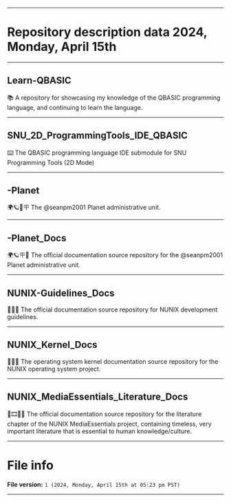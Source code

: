 
***

# Repository description data 2024, Monday, April 15th

---

## Learn-QBASIC

📚️ A repository for showcasing my knowledge of the QBASIC programming language, and continuing to learn the language. 

---

## SNU_2D_ProgrammingTools_IDE_QBASIC

⌨️ The QBASIC programming language IDE submodule for SNU Programming Tools (2D Mode)

---

## -Planet

🌍️🪐️🌌️🪧️ The @seanpm2001 Planet administrative unit.

---

## -Planet_Docs

🌍️🪐️🪧️📖️ The official documentation source repository for the @seanpm2001 Planet administrative unit.

---

## NUNIX-Guidelines_Docs

🧠️📑️📖️ The official documentation source repository for NUNIX development guidelines. 

---

## NUNIX_Kernel_Docs

🧠️🐧️📖️ The operating system kernel documentation source repository for the NUNIX operating system project. 

---

## NUNIX_MediaEssentials_Literature_Docs

🧠️🎞️📙️📖️ The official documentation source repository for the literature chapter of the NUNIX MediaEssentials project, containing timeless, very important literature that is essential to human knowledge/culture. 

***

# File info

**File version:** `1 (2024, Monday, April 15th at 05:23 pm PST)`

***

